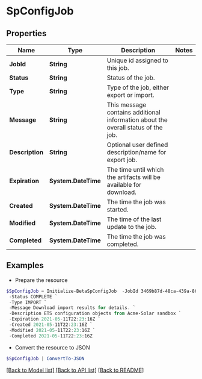 # SpConfigJob
## Properties

Name | Type | Description | Notes
------------ | ------------- | ------------- | -------------
**JobId** | **String** | Unique id assigned to this job. | 
**Status** | **String** | Status of the job. | 
**Type** | **String** | Type of the job, either export or import. | 
**Message** | **String** | This message contains additional information about the overall status of the job. | 
**Description** | **String** | Optional user defined description/name for export job. | 
**Expiration** | **System.DateTime** | The time until which the artifacts will be available for download. | 
**Created** | **System.DateTime** | The time the job was started. | 
**Modified** | **System.DateTime** | The time of the last update to the job. | 
**Completed** | **System.DateTime** | The time the job was completed. | 

## Examples

- Prepare the resource
```powershell
$SpConfigJob = Initialize-BetaSpConfigJob  -JobId 3469b87d-48ca-439a-868f-2160001da8c1 `
 -Status COMPLETE `
 -Type IMPORT `
 -Message Download import results for details. `
 -Description ETS configuration objects from Acme-Solar sandbox `
 -Expiration 2021-05-11T22:23:16Z `
 -Created 2021-05-11T22:23:16Z `
 -Modified 2021-05-11T22:23:16Z `
 -Completed 2021-05-11T22:23:16Z
```

- Convert the resource to JSON
```powershell
$SpConfigJob | ConvertTo-JSON
```

[[Back to Model list]](../README.md#documentation-for-models) [[Back to API list]](../README.md#documentation-for-api-endpoints) [[Back to README]](../README.md)

